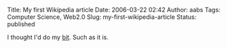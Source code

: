 Title: My first Wikipedia article
Date: 2006-03-22 02:42
Author: aabs
Tags: Computer Science, Web2.0
Slug: my-first-wikipedia-article
Status: published

I thought I'd do my [bit](http://en.wikipedia.org/wiki/Grammar_Induction). Such as it is.
